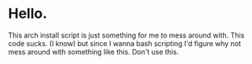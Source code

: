 # Hello. 
This arch install script is just something for me to mess around with.
This code sucks. (I know) but since I wanna bash scripting I'd figure why not mess around with something like this.
Don't use this.
